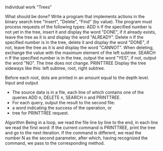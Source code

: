 Individual work "Trees"

What should be done?
Write a program that implements actions in the binary search tree "Insert", "Delete", "Find" (by value).
The program must process requests of the following types:
ADD n
If the specified number is not yet in the tree, insert it and display the word "DONE", if it already exists, leave the tree as it is and display the word "ALREADY".
Delete n
If the specified number is in the tree, delete it and display the word "DONE", if not, leave the tree as it is and display the word "CANNOT". When deleting, exchange the value with the maximum element of the left subtree.
SEARCH n
If the specified number is in the tree, output the word "YES", if not, output the word "NO". The tree does not change.
PRINTTREE
Display the tree sideways like this:
left subtree,
root,
right subtree.

Before each root, dots are printed in an amount equal to the depth level.
Input and output
- The source data is in a file, each line of which contains one of the queries ADD n, DELETE n, SEARCH n and PRINTTREE.
- For each query, output the result to the second file:
- a word indicating the success of the operation, or
- tree for PRINTTREE request.

Algorithm
Being in a loop, we read the file line by line to the end, in each line we read the first word:
If the current command is PRINTTREE, print the tree and go to the next iteration.
If the command is different, we read the number N as the second parameter, after which, having recognized the command, we pass to the corresponding method.